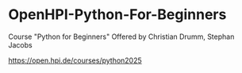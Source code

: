 # OpenHPI-Python-For-Beginners
Course "Python for Beginners"
Offered by Christian Drumm, Stephan Jacobs

https://open.hpi.de/courses/python2025